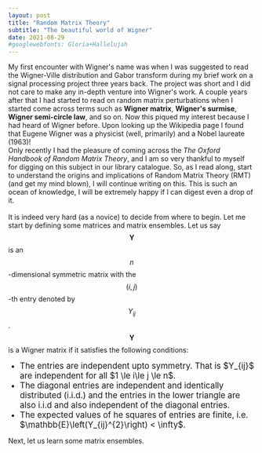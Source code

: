 ```yaml
---
layout: post
title: "Random Matrix Theory"
subtitle: "The beautiful world of Wigner"
date: 2021-08-29
#googlewebfonts: Gloria+Hallelujah
---
```


<!--<div style="text-align: justify"> -->
My first encounter with Wigner's name was when I was suggested to read the Wigner-Ville distribution and Gabor transform during my brief work on a signal processing project three years back. The project was short and I did not care to make any in-depth venture into Wigner's work. A couple years after that I had started to read on random matrix perturbations when I started come across terms such as **Wigner matrix**, **Wigner's surmise**, **Wigner semi-circle law**, and so on. Now this piqued my interest because I had heard of Wigner before. Upon looking up the Wikipedia page I found that Eugene Wigner was a physicist (well, primarily) and a Nobel laureate (1963)! <br>
Only recently I had the pleasure of coming across the <em>The Oxford Handbook of Random Matrix Theory</em>, and I am so very thankful to myself for digging on this subject in our library catalogue. So, as I read along, start to understand the origins and implications  of Random Matrix Theory (RMT) (and get my mind blown), I will continue writing on this. This is such an ocean of knowledge, I will be extremely happy if I can digest even a drop of it.<br>  
It is indeed very hard (as a novice) to decide from where to begin. Let me start by defining some matrices and matrix ensembles. Let us say $$\mathbf{Y}$$ is an $$n$$-dimensional symmetric matrix with the $$(i,j)$$-th entry denoted by $$Y_{ij}$$. $$\mathbf{Y}$$ is a Wigner matrix if it satisfies the following conditions:
<ul>
    <li style="font-size:1.2em">The entries are independent upto symmetry. That is $Y_{ij}$ are independent for all $1 \le i\le j \le n$.</li>
    <li style="font-size:1.2em">The diagonal entries are independent and identically distributed (i.i.d.) and the entries in the lower triangle are also i.i.d and also independent of the diagonal entries.</li>
    <li style="font-size:1.2em">The expected values of he squares of entries are finite, i.e. $\mathbb{E}\left(Y_{ij}^{2}\right) < \infty$.</li>
</ul>
Next, let us learn some matrix ensembles. 

<!--$$
\begin{align*}
  & \phi(x,y) = \phi \left(\sum_{i=1}^n x_ie_i, \sum_{j=1}^n y_je_j \right)
  = \sum_{i=1}^n \sum_{j=1}^n x_i y_j \phi(e_i, e_j) = \\
  & (x_1, \ldots, x_n) \left( \begin{array}{ccc}
      \phi(e_1, e_1) & \cdots & \phi(e_1, e_n) \\
      \vdots & \ddots & \vdots \\
      \phi(e_n, e_1) & \cdots & \phi(e_n, e_n)
    \end{array} \right)
  \left( \begin{array}{c}
      y_1 \\
      \vdots \\
      y_n
    \end{array} \right)
\end{align*}
$$-->
<!--</div>-->